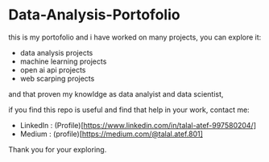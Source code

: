 # Data-Analysis-Portofolio

this is my portofolio and i have worked on many projects, 
you can explore it:
- data analysis projects
- machine learning projects
- open ai api projects 
- web scarping projects 

and that proven my knowldge as data analyist and data scientist,

if you find this repo is useful and find that help in your work,
contact me:

- LinkedIn : (Profile)[https://www.linkedin.com/in/talal-atef-997580204/]
- Medium : (profile)[https://medium.com/@talal.atef.801]

Thank you for your exploring.
